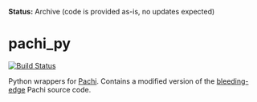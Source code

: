 **Status:** Archive (code is provided as-is, no updates expected)

# pachi_py

[![Build Status](https://travis-ci.org/openai/pachi-py.svg?branch=master)](https://travis-ci.org/openai/pachi-py)

Python wrappers for [Pachi](http://pachi.or.cz/).
Contains a modified version of the [bleeding-edge](https://github.com/pasky/pachi/tree/d87f6899b38cb89a9eee7acaa44dd14d3496e772)
Pachi source code.
